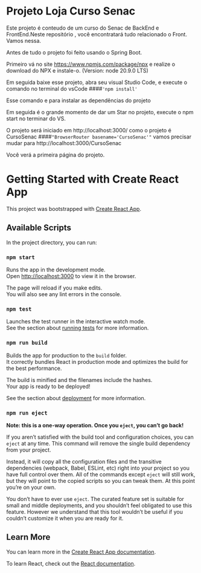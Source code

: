 


# Projeto Loja Curso Senac

Este projeto é conteudo de um curso do Senac de BackEnd e FrontEnd.Neste repositório , você encontratará tudo relacionado o Front. Vamos nessa.

Antes de tudo o projeto foi feito usando o Spring Boot.

Primeiro vá no site https://www.npmjs.com/package/npx e realize o download do NPX e instale-o. (Version: node 20.9.0 LTS)

Em seguida baixe esse projeto, abra seu visual Studio Code, e execute o comando no terminal do vsCode ####`'npm install'`

Esse comando e para instalar as dependências do projeto

Em seguida é o grande momento de dar um Star no projeto, execute o npm start no terminar do VS.

O projeto será iniciado em http://localhost:3000/ como o projeto é CursoSenac ####`"BrowserRouter basename='CursoSenac'"` vamos precisar mudar para http://localhost:3000/CursoSenac

Você verá a primeira página do projeto.











# Getting Started with Create React App

This project was bootstrapped with [Create React App](https://github.com/facebook/create-react-app).

## Available Scripts

In the project directory, you can run:

### `npm start`

Runs the app in the development mode.\
Open [http://localhost:3000](http://localhost:3000) to view it in the browser.

The page will reload if you make edits.\
You will also see any lint errors in the console.

### `npm test`

Launches the test runner in the interactive watch mode.\
See the section about [running tests](https://facebook.github.io/create-react-app/docs/running-tests) for more information.

### `npm run build`

Builds the app for production to the `build` folder.\
It correctly bundles React in production mode and optimizes the build for the best performance.

The build is minified and the filenames include the hashes.\
Your app is ready to be deployed!

See the section about [deployment](https://facebook.github.io/create-react-app/docs/deployment) for more information.

### `npm run eject`

**Note: this is a one-way operation. Once you `eject`, you can’t go back!**

If you aren’t satisfied with the build tool and configuration choices, you can `eject` at any time. This command will remove the single build dependency from your project.

Instead, it will copy all the configuration files and the transitive dependencies (webpack, Babel, ESLint, etc) right into your project so you have full control over them. All of the commands except `eject` will still work, but they will point to the copied scripts so you can tweak them. At this point you’re on your own.

You don’t have to ever use `eject`. The curated feature set is suitable for small and middle deployments, and you shouldn’t feel obligated to use this feature. However we understand that this tool wouldn’t be useful if you couldn’t customize it when you are ready for it.

## Learn More

You can learn more in the [Create React App documentation](https://facebook.github.io/create-react-app/docs/getting-started).

To learn React, check out the [React documentation](https://reactjs.org/).
